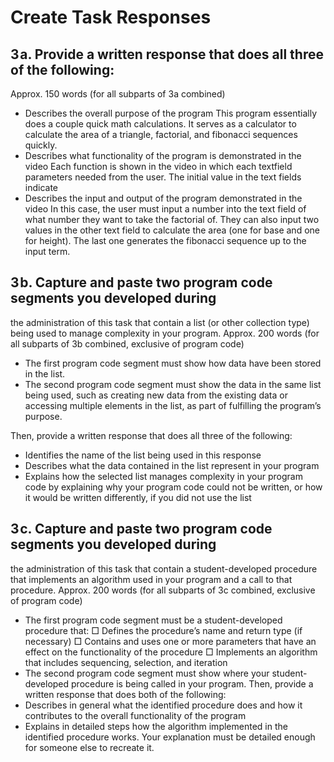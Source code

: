 # Create Task Responses

## 3 a. Provide a written response that does all three of the following:
Approx. 150 words (for all subparts of 3a combined)
* Describes the overall purpose of the program
This program essentially does a couple quick math calculations. It serves as a calculator to calculate the area of a triangle, factorial, and fibonacci sequences quickly.
* Describes what functionality of the program is demonstrated in
the video
Each function is shown in the video in which each textfield parameters needed from the user. The initial value in the text fields indicate 
* Describes the input and output of the program demonstrated in
the video
In this case, the user must input a number into the text field of what number they want to take the factorial of. They can also input two values in the other text field to calculate the area (one for base and one for height). The last one generates the fibonacci sequence up to the input term.
## 3 b. Capture and paste two program code segments you developed during
the administration of this task that contain a list (or other collection
type) being used to manage complexity in your program.
Approx. 200 words (for all subparts of 3b combined, exclusive of
program code)
* The first program code segment must show how data have been
stored in the list.
* The second program code segment must show the data in the
same list being used, such as creating new data from the existing
data or accessing multiple elements in the list, as part of fulfilling
the program’s purpose.

Then, provide a written response that does all three of the following:
* Identifies the name of the list being used in this response
* Describes what the data contained in the list represent in your
program
* Explains how the selected list manages complexity in your program
code by explaining why your program code could not be written, or
how it would be written differently, if you did not use the list

## 3 c. Capture and paste two program code segments you developed during
the administration of this task that contain a student-developed
procedure that implements an algorithm used in your program and a
call to that procedure.
Approx. 200 words (for all subparts of 3c combined, exclusive of
program code)
* The first program code segment must be a student-developed
procedure that:
□ Defines the procedure’s name and return type (if necessary)
□ Contains and uses one or more parameters that have an effect
on the functionality of the procedure
□ Implements an algorithm that includes sequencing, selection,
and iteration
* The second program code segment must show where your
student-developed procedure is being called in your program.
Then, provide a written response that does both of the following:
* Describes in general what the identified procedure does and how it
contributes to the overall functionality of the program
* Explains in detailed steps how the algorithm implemented in the
identified procedure works. Your explanation must be detailed
enough for someone else to recreate it.
